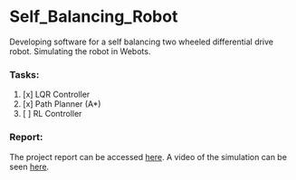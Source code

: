 # Self_Balancing_Robot
Developing software for a self balancing two wheeled differential drive robot. Simulating the robot in Webots.

### Tasks:

1. [x] LQR Controller
2. [x] Path Planner (A*)
3. [ ] RL Controller

### Report:

The project report can be accessed [here](https://srujan-d.github.io/uploads/AMR_Course_Project_Report.pdf).
A video of the simulation can be seen [here](https://youtu.be/uNKNm0YkWVY).
